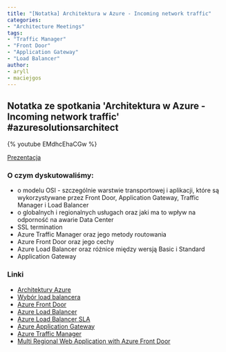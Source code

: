 ```yaml
---
title: "[Notatka] Architektura w Azure - Incoming network traffic"
categories:
- "Architecture Meetings"
tags:
- "Traffic Manager"
- "Front Door"
- "Application Gateway"
- "Load Balancer"
author:
- aryll
- maciejgos
---
```


## Notatka ze spotkania 'Architektura w Azure - Incoming network traffic' #azuresolutionsarchitect

{% youtube EMdhcEhaCGw %}

[Prezentacja](https://www.slideshare.net/AgnieszkaCent/azure-incoming-network-traffic)

### O czym dyskutowaliśmy:
- o modelu OSI - szczególnie warstwie transportowej i aplikacji, które są wykorzystywane przez Front Door, Application Gateway, Traffic Manager i Load Balancer
- o globalnych i regionalnych usługach oraz jaki ma to wpływ na odporność na awarie Data Center
- SSL termination
- Azure Traffic Manager oraz jego metody routowania
- Azure Front Door oraz jego cechy
- Azure Load Balancer oraz różnice między wersją Basic i Standard
- Application Gateway


### Linki
- [Architektury Azure](https://docs.microsoft.com/en-us/azure/architecture/browse/)
- [Wybór load balancera](https://docs.microsoft.com/en-us/azure/architecture/guide/technology-choices/load-balancing-overview)
- [Azure Front Door](https://docs.microsoft.com/en-us/azure/frontdoor/front-door-overview)
- [Azure Load Balancer](https://docs.microsoft.com/en-us/azure/load-balancer/load-balancer-overview)
- [Azure Load Balancer SLA](https://azure.microsoft.com/en-us/support/legal/sla/load-balancer/v1_0/)
- [Azure Application Gateway](https://docs.microsoft.com/en-us/azure/application-gateway/overview)
- [Azure Traffic Manager](https://docs.microsoft.com/en-us/azure/traffic-manager/traffic-manager-overview)
- [Multi Regional Web Application with Azure Front Door](https://cloud-right.com/2019/07/multi-regional-azure-front-door)